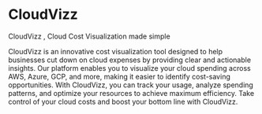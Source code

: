 # CloudVizz
CloudVizz , Cloud Cost Visualization made simple

CloudVizz is an innovative cost visualization tool designed to help businesses cut down on cloud expenses by providing clear and actionable insights. Our platform enables you to visualize your cloud spending across AWS, Azure, GCP, and more, making it easier to identify cost-saving opportunities. With CloudVizz, you can track your usage, analyze spending patterns, and optimize your resources to achieve maximum efficiency. Take control of your cloud costs and boost your bottom line with CloudVizz.
